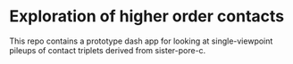 # Exploration of higher order contacts

This repo contains a prototype dash app for looking at single-viewpoint pileups of contact triplets derived from sister-pore-c.